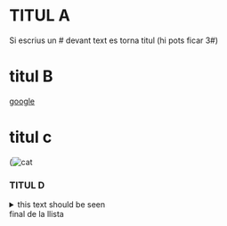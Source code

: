 
# TITUL A
Si escrius un # devant text es torna titul (hi pots ficar 3#)
# titul B
[google](https://mail.google.com/mail/u/0/#all)
# titul c
(![cat](https://github.com/user-attachments/assets/0d269821-a717-4bfd-934f-806d2bd1a540)
### TITUL D
<details>
  <summary>this text should be seen</summary>
this shoudn't be seen
  😿 💣 🔥

  (!(https://github.com/user-attachments/assets/0b404a30-28ae-4db9-8a1c-065411249d8b)

</details>final de la llista</details>



